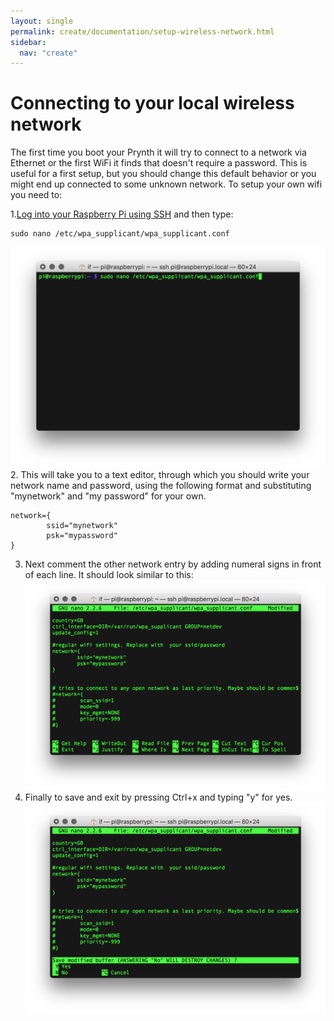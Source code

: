 ```yaml
---
layout: single
permalink: create/documentation/setup-wireless-network.html
sidebar:
  nav: "create"
---
```


# Connecting to your local wireless network
The first time you boot your Prynth it will try to connect to a network via Ethernet or the first WiFi it finds that doesn't require a password. This is useful for a first setup, but you should change this default behavior or you might end up connected to some unknown network.
To setup your own wifi you need to:

1.[Log into your Raspberry Pi using SSH](ssh-intro.html) and then type:
~~~
sudo nano /etc/wpa_supplicant/wpa_supplicant.conf
~~~
![setup_wireless_network1](../../images/documentation/setup_wireless_network1.png)
2. This will take you to a text editor, through which you should write your network name and password, using the following format and substituting "mynetwork" and "my password" for your own.
~~~
network={
        ssid="mynetwork"
        psk="mypassword"
}
~~~
3. Next comment the other network entry by adding numeral signs in front of each line. It should look similar to this:
![setup_wireless_network2](../../images/documentation/setup_wireless_network2.png)
4. Finally to save and exit by pressing Ctrl+x and typing "y" for yes.
![setup_wireless_network3](../../images/documentation/setup_wireless_network3.png)
